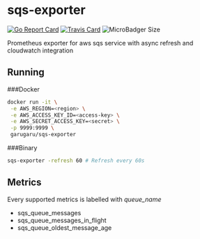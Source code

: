 # sqs-exporter
[![Go Report Card](https://goreportcard.com/badge/github.com/GaruGaru/aws-sqs-exporter)](https://goreportcard.com/report/github.com/GaruGaru/aws-sqs-exporter)
[![Travis Card](https://travis-ci.org/GaruGaru/aws-sqs-exporter.svg?branch=master)](https://travis-ci.org/GaruGaru/aws-sqs-exporter)
![MicroBadger Size](https://img.shields.io/microbadger/image-size/garugaru/sqs-exporter)
 
Prometheus exporter for aws sqs service with async refresh and cloudwatch integration 

## Running

###Docker
```bash
docker run -it \
 -e AWS_REGION=<region> \
 -e AWS_ACCESS_KEY_ID=<access-key> \
 -e AWS_SECRET_ACCESS_KEY=<secret> \
 -p 9999:9999 \
 garugaru/sqs-exporter
```

###Binary
```bash
sqs-exporter -refresh 60 # Refresh every 60s
```

## Metrics

Every supported metrics is labelled with *queue_name* 

* sqs_queue_messages
* sqs_queue_messages_in_flight
* sqs_queue_oldest_message_age